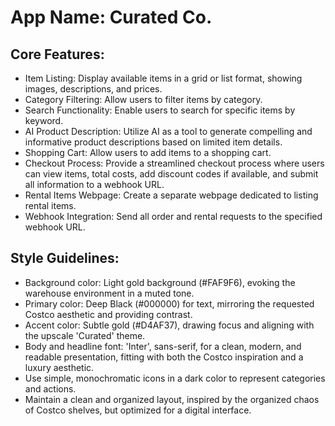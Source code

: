 # **App Name**: Curated Co.

## Core Features:

- Item Listing: Display available items in a grid or list format, showing images, descriptions, and prices.
- Category Filtering: Allow users to filter items by category.
- Search Functionality: Enable users to search for specific items by keyword.
- AI Product Description: Utilize AI as a tool to generate compelling and informative product descriptions based on limited item details.
- Shopping Cart: Allow users to add items to a shopping cart.
- Checkout Process: Provide a streamlined checkout process where users can view items, total costs, add discount codes if available, and submit all information to a webhook URL.
- Rental Items Webpage: Create a separate webpage dedicated to listing rental items.
- Webhook Integration: Send all order and rental requests to the specified webhook URL.

## Style Guidelines:

- Background color: Light gold background (#FAF9F6), evoking the warehouse environment in a muted tone.
- Primary color: Deep Black (#000000) for text, mirroring the requested Costco aesthetic and providing contrast.
- Accent color: Subtle gold (#D4AF37), drawing focus and aligning with the upscale 'Curated' theme.
- Body and headline font: 'Inter', sans-serif, for a clean, modern, and readable presentation, fitting with both the Costco inspiration and a luxury aesthetic.
- Use simple, monochromatic icons in a dark color to represent categories and actions.
- Maintain a clean and organized layout, inspired by the organized chaos of Costco shelves, but optimized for a digital interface.